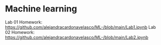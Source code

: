 # Machine learning
Lab 01 Homework: https://github.com/alejandracardonavelasco/ML-/blob/main/Lab1.ipynb
Lab 02 Homework: https://github.com/alejandracardonavelasco/ML-/blob/main/Lab2.ipynb
